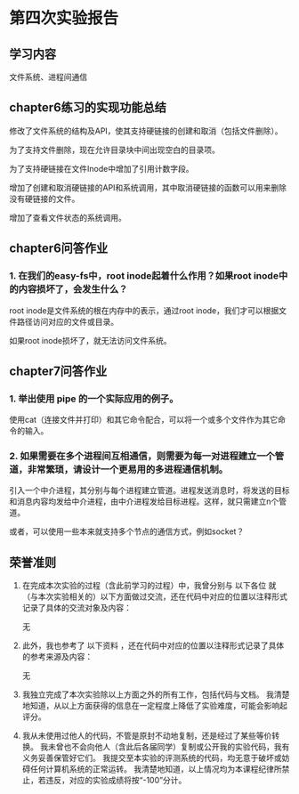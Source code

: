 ﻿# 第四次实验报告

## 学习内容

文件系统、进程间通信

## chapter6练习的实现功能总结

修改了文件系统的结构及API，使其支持硬链接的创建和取消（包括文件删除）。

为了支持文件删除，现在允许目录块中间出现空白的目录项。

为了支持硬链接在文件Inode中增加了引用计数字段。

增加了创建和取消硬链接的API和系统调用，其中取消硬链接的函数可以用来删除没有硬链接的文件。

增加了查看文件状态的系统调用。

## chapter6问答作业

### 1. 在我们的easy-fs中，root inode起着什么作用？如果root inode中的内容损坏了，会发生什么？

root inode是文件系统的根在内存中的表示，通过root inode，我们才可以根据文件路径访问对应的文件或目录。

如果root inode损坏了，就无法访问文件系统。

## chapter7问答作业

### 1. 举出使用 pipe 的一个实际应用的例子。

使用cat（连接文件并打印）和其它命令配合，可以将一个或多个文件作为其它命令的输入。

### 2. 如果需要在多个进程间互相通信，则需要为每一对进程建立一个管道，非常繁琐，请设计一个更易用的多进程通信机制。

引入一个中介进程，其分别与每个进程建立管道。进程发送消息时，将发送的目标和消息内容均发给中介进程，由中介进程发给目标进程。这样，就只需建立n个管道。

或者，可以使用一些本来就支持多个节点的通信方式，例如socket？

## 荣誉准则

1. 在完成本次实验的过程（含此前学习的过程）中，我曾分别与 以下各位 就（与本次实验相关的）以下方面做过交流，还在代码中对应的位置以注释形式记录了具体的交流对象及内容：

    无

2. 此外，我也参考了 以下资料 ，还在代码中对应的位置以注释形式记录了具体的参考来源及内容：

    无

3. 我独立完成了本次实验除以上方面之外的所有工作，包括代码与文档。 我清楚地知道，从以上方面获得的信息在一定程度上降低了实验难度，可能会影响起评分。

4. 我从未使用过他人的代码，不管是原封不动地复制，还是经过了某些等价转换。 我未曾也不会向他人（含此后各届同学）复制或公开我的实验代码，我有义务妥善保管好它们。 我提交至本实验的评测系统的代码，均无意于破坏或妨碍任何计算机系统的正常运转。 我清楚地知道，以上情况均为本课程纪律所禁止，若违反，对应的实验成绩将按“-100”分计。